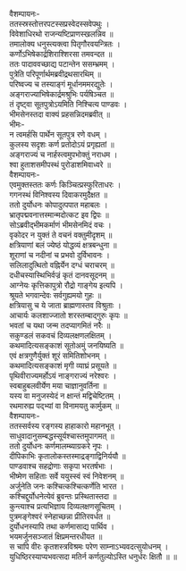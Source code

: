 वैशम्पायनः-  
ततस्स्रस्तोत्तरपटस्सप्रस्वेदस्सवेपथुः ।  
विवेशाधिरथो राजन्यष्टिप्राणस्खलन्निव ॥  
तमालोक्य धनुस्त्यक्त्वा पितृगौरवयन्त्रितः ।  
कर्णोऽभिषेकार्द्रशिराश्शिरसा तमवन्दत ॥  
ततः पादाववच्छाद्य पटान्तेन ससम्भ्रमम् ।  
पुत्रेति परिपूर्णार्थमब्रवीद्रथसारथिम् ॥  
परिष्वज्य च तस्याङ्गं मूर्धानममरद्युतेः ।  
अङ्गराज्याभिषेकार्द्रमश्रुभिः पर्यषिञ्चत ॥  
तं दृष्ट्वा सूतपुत्रोऽयमिति निश्चित्य पाण्डवः ।  
भीमसेनस्तदा वाक्यं प्रहसन्निदमब्रवीत् ॥  
भीमः-  
न त्वमर्हसि पार्थेन सूतपुत्र रणे वधम् ।  
कुलस्य सदृशः कर्ण प्रतोदोऽयं प्रगृह्यतां ॥  
अङ्गराज्यं च नार्हस्त्वमुपभोक्तुं नराधम ।  
श्वा हुताशसमीपस्थं पुरोडाशमिवाध्वरे ॥  
वैशम्पायनः-  
एवमुक्तस्ततः कर्णः किञ्चित्प्रस्फुरिताधरः ।  
गगनस्थं विनिश्वस्य दिवाकरमुदैक्षत ॥  
ततो दुर्योधनः कोपादुत्पपात महाबलः ।  
भ्रातृपद्मवनात्तस्मान्मदोत्कट इव द्विपः ॥  
सोऽब्रवीद्भीमकर्माणं भीमसेनमिदं वचः ।  
वृकोदर न युक्तं ते वचनं वक्तुमीदृशम् ॥  
क्षत्रियाणां बलं ज्येष्ठं योद्धव्यं क्षत्रबन्धुना ॥  
शूराणां च नदीनां च प्रभवो दुर्विभावनः ।  
सलिलादुत्थितो वह्निर्येन दग्धं चराचरम् ॥  
दधीचस्यास्थिभिर्वज्रं कृतं दानवसूदनम् ॥  
आग्नेयः कृत्तिकापुत्रो रौद्रो गाङ्गेय इत्यपि ।  
श्रूयते भगवान्देवः सर्वगुह्यमयो गुहः ॥  
क्षत्रियासु च ये जाता ब्राह्मणास्तव विश्रुताः ।  
आचार्यः कलशाज्जातो शरस्तम्बाद्गुरुः कृपः ॥  
भवतां च यथा जन्म तदप्यागमितं नरैः ॥  
सकुण्डलं सकवचं दिव्यलक्षणलक्षितम् ।  
कथमादित्यसङ्काशं सूतोअमुं जनयिष्यति ॥  
एवं क्षत्रगुणैर्युक्तं शूरं समितिशोभनम् ।  
कथमादित्यसङ्काशं मृगी व्याघ्रं प्रसूयते ॥  
पृथिवीराज्यमर्होऽयं नाङ्गराज्यं नरेश्वरः ।  
स्वबाहुबलवीर्येण मया चाज्ञानुवर्तिना ॥  
यस्य वा मनुजस्येदं न क्षान्तं मद्विचेष्टितम् ।  
रथमारुह्य पद्भ्यां वा विनामयतु कार्मुकम् ॥  
वैशम्पायनः-  
ततस्सर्वस्य रङ्गस्य हाहाकारो महानभूत् ।  
साधुवादानुसम्बद्धस्सूर्यश्चास्तमुपागमत् ॥  
ततो दुर्योधनः कर्णमालम्ब्याग्रकरे नृपः ।  
दीपिकाभिः कृतालोकस्तस्माद्रङ्गाद्विनिर्ययौ ॥  
पाण्डवाश्च सहद्रोणाः सकृपा भरतर्षभाः ।  
भीष्मेण सहिताः सर्वे ययुस्स्वं स्वं निवेशनम् ॥  
अर्जुनेति जनः कश्चित्कश्चित्कर्णेति भारत ।  
कश्चिद्दुर्योधनेत्येवं ब्रुवन्तः प्रस्थितास्तदा ॥  
कुन्त्याश्च प्रत्यभिज्ञाय दिव्यलक्षणसूचितम् ।  
पुत्रमङ्गेश्वरं स्नेहाच्छन्ना प्रीतिरवर्धत ॥  
दुर्योधनस्यापि तथा कर्णमासाद्य पार्थिव ।  
भयमर्जुनसञ्जातं क्षिप्रमन्तरधीयत ॥  
स चापि वीरः कृतशस्त्रविश्रमः परेण साम्नाऽभ्यवदत्सुयोधनम् ।  
युधिष्ठिरस्याप्यभवत्सदा मतिर्न कर्णतुल्योऽस्ति धनुर्धरः क्षितौ ॥ ॥  
